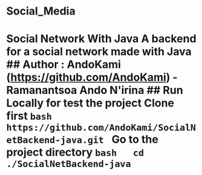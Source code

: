 # Social_Media
# Social Network With Java  A backend for a social network made with Java  ## Author : AndoKami (https://github.com/AndoKami) - Ramanantsoa Ando N'irina   ## Run Locally for test the project   Clone first  ```bash   https://github.com/AndoKami/SocialNetBackend-java.git ```  Go to the project directory  ```bash   cd ./SocialNetBackend-java ```
